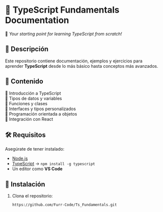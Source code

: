 # 📘 TypeScript Fundamentals Documentation  
🚀 *Your starting point for learning TypeScript from scratch!*  

## 📝 Descripción  
Este repositorio contiene documentación, ejemplos y ejercicios para aprender **TypeScript** desde lo más básico hasta conceptos más avanzados.  

## 📌 Contenido  
🔹 Introducción a TypeScript  
🔹 Tipos de datos y variables  
🔹 Funciones y clases  
🔹 Interfaces y tipos personalizados  
🔹 Programación orientada a objetos  
🔹 Integración con React  

## 🛠️ Requisitos  
Asegúrate de tener instalado:  
- [Node.js](https://nodejs.org/)  
- [TypeScript](https://www.typescriptlang.org/) → `npm install -g typescript`  
- Un editor como **VS Code**  

## 🚀 Instalación  
1. Clona el repositorio:  
   ```bash
   https://github.com/Furr-Code/Ts_Fundamentals.git
